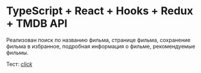 # TypeScript + React + Hooks + Redux + TMDB API

Реализован поиск по названию фильма, странице фильма, сохранение фильма в избранное, подробная информация о фильме, рекомендуемые фильмы.

Тест: <a href="https://moviekmudze.netlify.app/">*click*</a>